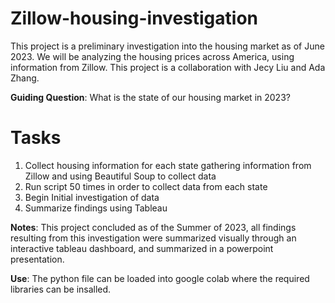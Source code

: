 # Zillow-housing-investigation
This project is a preliminary investigation into the housing market as of June 2023. We will be analyzing the housing prices across America, using information from Zillow. This project is a collaboration with Jecy Liu and Ada Zhang. 

**Guiding Question**: What is the state of our housing market in 2023? 

# Tasks
1. Collect housing information for each state gathering information from Zillow and using Beautiful Soup to collect data
2. Run script 50 times in order to collect data from each state
3. Begin Initial investigation of data
4. Summarize findings using Tableau

**Notes**: This project concluded as of the Summer of 2023, all findings resulting from this investigation were summarized visually through an interactive tableau dashboard, and summarized in a powerpoint presentation. 

**Use**: The python file can be loaded into google colab where the required libraries can be insalled. 
